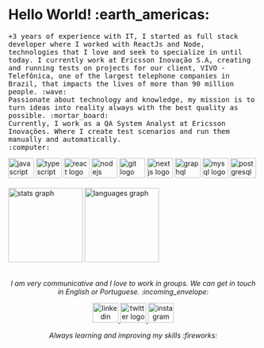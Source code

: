 <h1>Hello World! :earth_americas:</h1>
<p align="left">
  <samp>
    +3 years of experience with IT, I started as full stack developer where I worked with ReactJs and Node, technologies that I love and seek to specialize in until today. I currently work at Ericsson Inovação S.A, creating and running tests on projects for our client, VIVO - Telefônica, one of the largest telephone companies in Brazil, that impacts the lives of more than 90 million people. :wave:
    <br>
    Passionate about technology and knowledge, my mission is to turn ideas into reality always with the best quality as possible. :mortar_board:
    <br>
    Currently, I work as a QA System Analyst at Ericsson Inovações. Where I create test scenarios and run them manually and automatically.
    <br>
:computer:
  </samp>
</p>

<div align="left">
  <img src="https://cdn.jsdelivr.net/gh/devicons/devicon/icons/javascript/javascript-original.svg" height="40" width="52" alt="javascript logo"  />
  <img src="https://cdn.jsdelivr.net/gh/devicons/devicon/icons/typescript/typescript-original.svg" height="40" width="52" alt="typescript logo"  />
  <img src="https://cdn.jsdelivr.net/gh/devicons/devicon/icons/react/react-original.svg" height="40" width="52" alt="react logo"  />
  <img src="https://cdn.jsdelivr.net/gh/devicons/devicon/icons/nodejs/nodejs-original.svg" height="40" width="52" alt="nodejs logo"  />
  <img src="https://cdn.jsdelivr.net/gh/devicons/devicon/icons/git/git-original.svg" height="40" width="52" alt="git logo"  />
  <img src="https://cdn.jsdelivr.net/gh/devicons/devicon/icons/nextjs/nextjs-original.svg" height="40" width="52" alt="nextjs logo"  />
  <img src="https://cdn.jsdelivr.net/gh/devicons/devicon/icons/graphql/graphql-plain.svg" height="40" width="52" alt="graphql logo"  />
  <img src="https://cdn.jsdelivr.net/gh/devicons/devicon/icons/mysql/mysql-original.svg" height="40" width="52" alt="mysql logo"  />
  <img src="https://cdn.jsdelivr.net/gh/devicons/devicon/icons/postgresql/postgresql-original.svg" height="40" width="52" alt="postgresql logo"  />
</div>

<br>

<div align="left">
  <img src="https://github-readme-stats.vercel.app/api?hide_title=true&hide_rank=false&show_icons=true&include_all_commits=true&count_private=true&disable_animations=false&theme=codeSTACKr&locale=pt-br&hide_border=false&username=felipegomss" height="150" alt="stats graph"  />
  <img src="https://github-readme-stats.vercel.app/api/top-langs?locale=pt-br&hide_title=true&layout=compact&card_width=320&langs_count=5&theme=codeSTACKr&hide_border=false&username=felipegomss" height="150" alt="languages graph"  />
</div>

<br>

</details>
<p align="center"> 
  <i> I am very communicative and I love to work in groups. We can get in touch in English or Portuguese. :incoming_envelope: </i>
</p>

<div align="center">
  <a href="https://www.linkedin.com/in/felipegomss/" target="_blank">
    <img src="https://raw.githubusercontent.com/maurodesouza/profile-readme-generator/master/src/assets/icons/social/linkedin/default.svg" width="52" height="40" alt="linkedin logo"  />
  </a>
  <a href="https://twitter.com/felipegomss" target="_blank">
    <img src="https://raw.githubusercontent.com/maurodesouza/profile-readme-generator/master/src/assets/icons/social/twitter/default.svg" width="52" height="40" alt="twitter logo"  />
  </a>
  <a href="https://www.instagram.com/felipegomss/" target="_blank">
    <img src="https://raw.githubusercontent.com/maurodesouza/profile-readme-generator/master/src/assets/icons/social/instagram/default.svg" width="52" height="40" alt="instagram logo"  />
  </a>
</div>
<p align="center">
  <i> Always learning and improving my skills :fireworks: </i>
</p>
